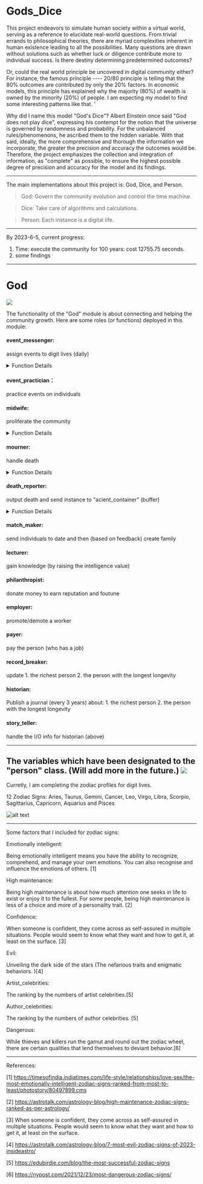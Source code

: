 # Gods_Dice
This project endeavors to simulate human society within a virtual world, serving as a reference to elucidate real-world questions. From trivial errands to philosophical theories, there are myriad complexities inherent in human existence leading to all the possibilities. Many questions are drawn without solutions such as whether luck or diligence contribute more to individual success. Is there destiny determining predetermined outcomes? 

Or, could the real world principle be uncovered in digital community either? For instance, the famous principle ---- 20/80 principle is telling that the 80% outcomes are contributed by only the 20% factors. In economic models, this principle has explained why the majority (80%) of wealth is owned by the minority (20%) of people. I am expecting my model to find some interesting patterns like that.
'

Why did I name this model "God's Dice"? Albert Einstein once said "God does not play dice", expressing his contempt for the notion that the universe is governed by randomness and probability. For the unbalanced rules/phenomenons, he ascribed them to the hidden variable. With that said, ideally, the more comprehensive and thorough the information we incorporate, the greater the precision and accuracy the outcomes would be. Therefore, the project emphasizes the collection and integration of information, as "complete" as possible, to ensure the highest possible degree of precision and accuracy for the model and its findings.

---
The main implementations about this project is: God, Dice, and Person.

> God: Govern the community evolution and control the time machine.

> Dice: Take care of algorithms and calculations.

> Person: Each instance is a digital life.

---
By 2023-6-5, current progress:
1. Time: execute the community for 100 years: cost 12755.75 seconds.
2. some findings 


---
# God

![](pics/teamwork.png)

The functionality of the "God" module is about connecting and helping the community growth. Here are some roles (or functions) deployed in this module:

#### event_messenger: 

assign events to digit lives (daily)

<details>
    <summary>Function Details</summary>
    <p>1. Randomly select 30% population to assign events (30% chance to take actions) </p>
    <p>2. For each candidate: </p>
    <p>2.a rolling dice for an event </p>
    <p>2.b handle death: life-saver() OR mourner() </p>
    <p>2.c handle education: send candidate to class_container[] </p>
    <p>2.d get age at the day </p>
    <p>2.e insert_lifebook </p>
    <p>2.f apply_time_rules </p>
</details>

#### event_practician：
practice events on individuals


#### midwife:
proliferate the community
<details>
    <summary>Function Details</summary>
    <p> 1. return a Person instance </p>
</details>


#### mourner:

handle death

<details>
    <summary>Function Details</summary>
    <p>1. For each died person in person_container[]: </p>
    <p>2.a rolling dice for an event </p>
    <p>2.b life-saver (if event is death) </p>
    <p>2.c get age at the day </p>
    <p>2.d insert_lifebook </p>
    <p>2.e apply_time_rules </p>
</details>

#### death_reporter:

output death and send instance to "acient_container" (buffer)

<details>
    <summary>Function Details</summary>
    <p>1. # add the past to acient_container[]: </p>
    <p>2. if buffer is full: release and output</p>
</details>

#### match_maker:
send individuals to date and then (based on feedback) create family

#### lecturer:
gain knowledge (by raising the intelligence value)

#### philanthropist:
donate money to earn reputation and foutune

#### employer:
promote/demote a worker

#### payer:
pay the person (who has a job)

#### record_breaker:
update 1. the richest person 2. the person with the longest longevity

#### historian: 
Publish a journal (every 3 years) about: 1. the richest person 2. the person with the longest longevity

#### story_teller:
handle the I/O info for historian (above)


---

The variables which have been designated to the "person" class. (Will add more in the future.)
![](pics/person_attr_5:31.png)
---

Curretly, I am completing the zodiac profiles for digit lives.


12 Zodiac Signs: Aries, Taurus, Gemini, Cancer, Leo, Virgo, Libra, Scorpio, Sagittarius, Capricorn, Aquarius and Pisces


![alt text](https://www.astrotheme.com/chart/ZF4jZmblAwN1ZwNlZmVmZmpjZQNjZGRjZQNjZQNkBGR2AmZ.png)

---

Some factors that I included for zodiac signs:

Emotionally intelligent:

Being emotionally intelligent means you have the ability to recognize, comprehend, and manage your own emotions. You can also recognise and influence the emotions of others. [1]

High maintenance:

Being high maintenance is about how much attention one seeks in life to exist or enjoy it to the fullest. For some people, being high maintenance is less of a choice and more of a personality trait. [2]

Confidence:

When someone is confident, they come across as self-assured in multiple situations. People would seem to know what they want and how to get it, at least on the surface. [3]

Evil:

Unveiling the dark side of the stars (The nefarious traits and enigmatic behaviors. )[4]

Artist_celebrities:

The ranking by the numbers of artist celebrities.[5]

Author_celebrities:

The ranking by the numbers of author celebrities. [5]

Dangerous:

While thieves and killers run the gamut and round out the zodiac wheel, there are certain qualities that lend themselves to deviant behavior.[6]


---
References:

[1] https://timesofindia.indiatimes.com/life-style/relationships/love-sex/the-most-emotionally-intelligent-zodiac-signs-ranked-from-most-to-least/photostory/80497899.cms

[2] https://astrotalk.com/astrology-blog/high-maintenance-zodiac-signs-ranked-as-per-astrology/

[3] When someone is confident, they come across as self-assured in multiple situations. People would seem to know what they want and how to get it, at least on the surface. 

[4] https://astrotalk.com/astrology-blog/7-most-evil-zodiac-signs-of-2023-insideastro/

[5] https://edubirdie.com/blog/the-most-successful-zodiac-signs

[6] https://nypost.com/2021/12/23/most-dangerous-zodiac-signs/
